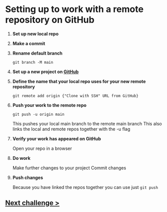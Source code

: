 # Setting up to work with a remote repository on GitHub

1) **Set up new local repo**

1) **Make a commit**
	
1) **Rename default branch**

   `git branch -M main`

1) **Set up a new project on [GitHub](https://github.com)**

1) **Define the name that your local repo uses for your new remote repository**

   `git remote add origin {"Clone with SSH" URL from GitHub}`

1) **Push your work to the remote repo**
   
   `git push -u origin main` 
   
   This pushes your local main branch to the remote main branch
   This also links the local and remote repos together with the -u flag

1) **Verify your work has appeared on GitHub**
	
   Open your repo in a browser

1) **Do work**
	
   Make further changes to your project
   Commit changes

1) **Push changes**
   
   Because you have linked the repos together you can use just `git push`


## [Next challenge >](03-push-branches.md)
